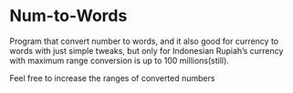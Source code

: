# Num-to-Words
Program that convert number to words, and it also good for currency to words with just simple tweaks, but only for Indonesian Rupiah’s currency with maximum range conversion is up to 100 millions(still).

Feel free to increase the ranges of converted numbers
